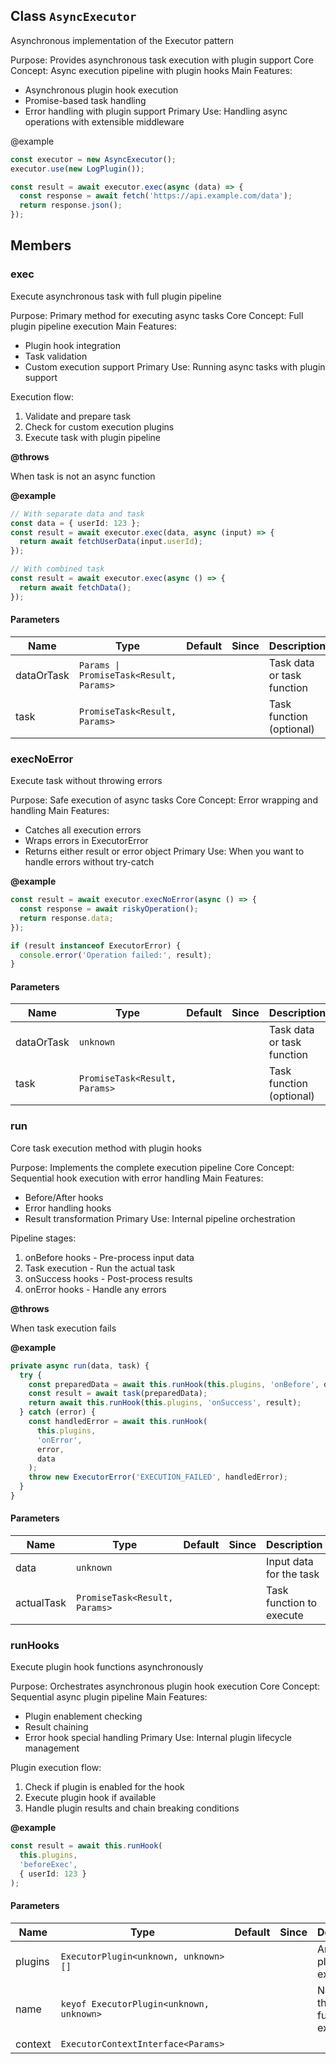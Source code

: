 ## Class `AsyncExecutor`
Asynchronous implementation of the Executor pattern

Purpose: Provides asynchronous task execution with plugin support
Core Concept: Async execution pipeline with plugin hooks
Main Features:
- Asynchronous plugin hook execution
- Promise-based task handling
- Error handling with plugin support
Primary Use: Handling async operations with extensible middleware

@example 

```typescript
const executor = new AsyncExecutor();
executor.use(new LogPlugin());

const result = await executor.exec(async (data) => {
  const response = await fetch('https://api.example.com/data');
  return response.json();
});
```


## Members

### exec
Execute asynchronous task with full plugin pipeline

Purpose: Primary method for executing async tasks
Core Concept: Full plugin pipeline execution
Main Features:
- Plugin hook integration
- Task validation
- Custom execution support
Primary Use: Running async tasks with plugin support

Execution flow:
1. Validate and prepare task
2. Check for custom execution plugins
3. Execute task with plugin pipeline

**@throws** 

When task is not an async function

**@example** 

```typescript
// With separate data and task
const data = { userId: 123 };
const result = await executor.exec(data, async (input) => {
  return await fetchUserData(input.userId);
});

// With combined task
const result = await executor.exec(async () => {
  return await fetchData();
});
```


#### Parameters
| Name | Type | Default | Since | Description |
|------|------|---------|-------|------------|
|  dataOrTask  | `Params \| PromiseTask<Result, Params>` |  |  | Task data or task function |
|  task  | `PromiseTask<Result, Params>` |  |  | Task function (optional) |


### execNoError
Execute task without throwing errors

Purpose: Safe execution of async tasks
Core Concept: Error wrapping and handling
Main Features:
- Catches all execution errors
- Wraps errors in ExecutorError
- Returns either result or error object
Primary Use: When you want to handle errors without try-catch

**@example** 

```typescript
const result = await executor.execNoError(async () => {
  const response = await riskyOperation();
  return response.data;
});

if (result instanceof ExecutorError) {
  console.error('Operation failed:', result);
}
```


#### Parameters
| Name | Type | Default | Since | Description |
|------|------|---------|-------|------------|
|  dataOrTask  | `unknown` |  |  | Task data or task function |
|  task  | `PromiseTask<Result, Params>` |  |  | Task function (optional) |


### run
Core task execution method with plugin hooks

Purpose: Implements the complete execution pipeline
Core Concept: Sequential hook execution with error handling
Main Features:
- Before/After hooks
- Error handling hooks
- Result transformation
Primary Use: Internal pipeline orchestration

Pipeline stages:
1. onBefore hooks - Pre-process input data
2. Task execution - Run the actual task
3. onSuccess hooks - Post-process results
4. onError hooks - Handle any errors

**@throws** 

When task execution fails

**@example** 

```typescript
private async run(data, task) {
  try {
    const preparedData = await this.runHook(this.plugins, 'onBefore', data);
    const result = await task(preparedData);
    return await this.runHook(this.plugins, 'onSuccess', result);
  } catch (error) {
    const handledError = await this.runHook(
      this.plugins,
      'onError',
      error,
      data
    );
    throw new ExecutorError('EXECUTION_FAILED', handledError);
  }
}
```


#### Parameters
| Name | Type | Default | Since | Description |
|------|------|---------|-------|------------|
|  data  | `unknown` |  |  | Input data for the task |
|  actualTask  | `PromiseTask<Result, Params>` |  |  | Task function to execute |


### runHooks
Execute plugin hook functions asynchronously

Purpose: Orchestrates asynchronous plugin hook execution
Core Concept: Sequential async plugin pipeline
Main Features:
- Plugin enablement checking
- Result chaining
- Error hook special handling
Primary Use: Internal plugin lifecycle management

Plugin execution flow:
1. Check if plugin is enabled for the hook
2. Execute plugin hook if available
3. Handle plugin results and chain breaking conditions

**@example** 

```typescript
const result = await this.runHook(
  this.plugins,
  'beforeExec',
  { userId: 123 }
);
```


#### Parameters
| Name | Type | Default | Since | Description |
|------|------|---------|-------|------------|
|  plugins  | `ExecutorPlugin<unknown, unknown>[]` |  |  | Array of plugins to execute |
|  name  | `keyof ExecutorPlugin<unknown, unknown>` |  |  | Name of the hook function to execute |
|  context  | `ExecutorContextInterface<Params>` |  |  |  |

